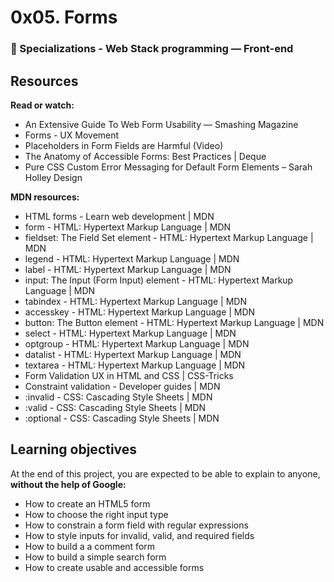 # 0x05. Forms
### :open_file_folder: Specializations - Web Stack programming ― Front-end

## Resources
**Read or watch:**
* An Extensive Guide To Web Form Usability — Smashing Magazine
* Forms - UX Movement
* Placeholders in Form Fields are Harmful (Video)
* The Anatomy of Accessible Forms: Best Practices | Deque
* Pure CSS Custom Error Messaging for Default Form Elements – Sarah Holley Design

**MDN resources:**
* HTML forms - Learn web development | MDN
* form - HTML: Hypertext Markup Language | MDN
* fieldset: The Field Set element - HTML: Hypertext Markup Language | MDN
* legend - HTML: Hypertext Markup Language | MDN
* label - HTML: Hypertext Markup Language | MDN
* input: The Input (Form Input) element - HTML: Hypertext Markup Language | MDN
* tabindex - HTML: Hypertext Markup Language | MDN
* accesskey - HTML: Hypertext Markup Language | MDN
* button: The Button element - HTML: Hypertext Markup Language | MDN
* select - HTML: Hypertext Markup Language | MDN
* optgroup - HTML: Hypertext Markup Language | MDN
* datalist - HTML: Hypertext Markup Language | MDN
* textarea - HTML: Hypertext Markup Language | MDN
* Form Validation UX in HTML and CSS | CSS-Tricks
* Constraint validation - Developer guides | MDN
* :invalid - CSS: Cascading Style Sheets | MDN
* :valid - CSS: Cascading Style Sheets | MDN
* :optional - CSS: Cascading Style Sheets | MDN

## Learning objectives
At the end of this project, you are expected to be able to explain to anyone, **without the help of Google:**
* How to create an HTML5 form
* How to choose the right input type
* How to constrain a form field with regular expressions
* How to style inputs for invalid, valid, and required fields
* How to build a a comment form
* How to build a simple search form
* How to create usable and accessible forms

